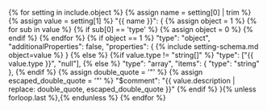 {% for setting in include.object %}
    {% assign name = setting[0] | trim %}
    {% assign value = setting[1] %}
    "{{ name }}": {
        {% assign object = 1 %}
        {% for sub in value %}
            {% if sub[0] == 'type' %}
                {% assign object = 0 %}
            {% endif %}
        {% endfor %}
        {% if object == 1 %}
        "type": "object",
        "additionalProperties": false,
        "properties": {
            {% include setting-schema.md object=value %}
        }
        {% else %}
            {%if value.type != "string[]" %}
                "type": ["{{ value.type }}", "null"],
            {% else %}
                "type": "array",
                "items": {
                    "type": "string"
                },
            {% endif %}
            {% assign double_quote = '"' %}
            {% assign escaped_double_quote = '\"' %}
            "$comment": "{{ value.description | replace: double_quote, escaped_double_quote }}"
        {% endif %}
    }{% unless forloop.last %},{% endunless %}
{% endfor %}